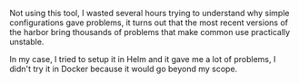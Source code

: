 Not using this tool, I wasted several hours trying to understand why simple configurations gave problems, it turns out that the most recent versions of the harbor bring thousands of problems that make common use practically unstable.

In my case, I tried to setup it in Helm and it gave me a lot of problems, I didn't try it in Docker because it would go beyond my scope.